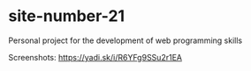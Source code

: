 # site-number-21
Personal project for the development of web programming skills

Screenshots:
https://yadi.sk/i/R6YFg9SSu2r1EA
